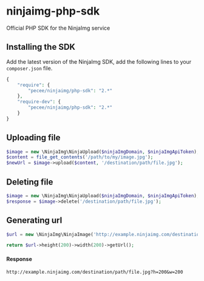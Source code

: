 # ninjaimg-php-sdk
Official PHP SDK for the NinjaImg service

## Installing the SDK

Add the latest version of the NinjaImg SDK, add the following lines to your ```composer.json``` file.

```php
{
    "require": {
        "pecee/ninjaimg/php-sdk": "2.*"
    },
    "require-dev": {
        "pecee/ninjaimg/php-sdk": "2.*"
    }
}
```

## Uploading file

```php
$image = new \NinjaImg\NinjaUpload($ninjaImgDomain, $ninjaImgApiToken);
$content = file_get_contents('/path/to/my/image.jpg');
$newUrl = $image->upload($content, '/destination/path/file.jpg');
```

## Deleting file

```php
$image = new \NinjaImg\NinjaUpload($ninjaImgDomain, $ninjaImgApiToken);
$response = $image->delete('/destination/path/file.jpg');
```

## Generating url

```php
$url = new \NinjaImg\NinjaImage('http://example.ninjaimg.com/destination/path/file.jpg');

return $url->height(200)->width(200)->getUrl();
```

#### Response

```
http://example.ninjaimg.com/destination/path/file.jpg?h=200&w=200
```
